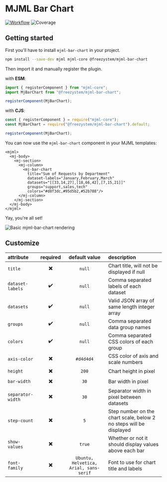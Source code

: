 # MJML Bar Chart
[![Workflow](https://img.shields.io/github/actions/workflow/status/Freezystem/mjml-bar-chart/test.yml?logo=github)](https://github.com/Freezystem/mjml-bar-chart/actions/workflows/test.yml?query=branch%3Amain)
![Coverage](https://img.shields.io/endpoint?url=https://raw.githubusercontent.com/wiki/Freezystem/mjml-bar-chart/coverage-diff-badge.json&logo=jest)

## Getting started

First you'll have to install `mjml-bar-chart` in your project.

```sh
npm install --save-dev mjml mjml-core @freezystem/mjml-bar-chart
```

Then import it and manually register the plugin.

with **ESM**:

```js
import { registerComponent } from "mjml-core";
import MjBarChart from "@freezystem/mjml-bar-chart";

registerComponent(MjBarChart);
```

with **CJS**:

```js
const { registerComponent } = require("mjml-core");
const MjBarChart = require("@freezystem/mjml-bar-chart").default;

registerComponent(MjBarChart);
```

You can now use the `mjml-bar-chart` component in your MJML templates:

```mjml
<mjml>
  <mj-body>
    <mj-section>
      <mj-column>
        <mj-bar-chart
          title="Sum of Requests by Department"
          dataset-labels="January,February,March"
          datasets="[[33,14,27],[18,66,42],[7,15,21]]"
          groups="support,sales,tech"
          colors="#d8f3dc,#95d5b2,#52b788"/>
      </mj-column>
    </mj-section>
  </mj-body>
</mjml>
```

Yay, you're all set!

![Basic mjml-bar-chart rendering](https://repository-images.githubusercontent.com/398511647/a3509d00-707c-48e4-9686-7c1281b2af10)

## Customize

| attribute         | required |             default value              | description                                                        |
|:------------------|:--------:|:--------------------------------------:|:-------------------------------------------------------------------|
| `title`           |    ✖️    |                 `null`                 | Chart title, will not be displayed if null                         |
| `dataset-labels`  |    ✔️    |                 `null`                 | Comma separated labels of each dataset                             |
| `datasets`        |    ✔️    |                 `null`                 | Valid JSON array of same length integer array                      |
| `groups`          |    ✔️    |                 `null`                 | Comma separated data group names                                   |
| `colors`          |    ✔️    |                 `null`                 | Comma separated CSS colors of each group                           |
| `axis-color`      |    ✖️    |               `#d4d4d4`                | CSS color of axis and scale numbers                                |
| `height`          |    ✖️    |                 `200`                  | Chart height in pixel                                              |
| `bar-width`       |    ✖️    |                  `30`                  | Bar width in pixel                                                 |
| `separator-width` |    ✖️    |                  `30`                  | Separator width in pixel between datasets                          |
| `step-count`      |    ✖️    |                  `5`                   | Step number on the chart scale, below 2 no steps will be displayed |
| `show-values`     |    ✖️    |                 `true`                 | Whether or not it should display values above each bar             |
| `font-family`     |    ✖️    | `Ubuntu, Helvetica, Arial, sans-serif` | Font to use for chart title and labels                             |
